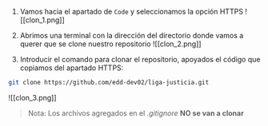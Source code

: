 1. Vamos hacia el apartado de `Code` y seleccionamos la opción HTTPS
![[clon_1.png]]

2. Abrimos una terminal con la dirección del directorio donde vamos a querer que se clone nuestro repositorio
![[clon_2.png]]

3. Introducir el comando para clonar el repositorio, apoyados el código que copiamos del apartado HTTPS:
```bash
git clone https://github.com/edd-dev02/liga-justicia.git
```

![[clon_3.png]]

>Nota: Los archivos agregados en el *.gitignore* **NO se van a clonar**

